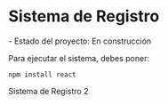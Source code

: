 <h1> Sistema de Registro</h1>
- Estado del proyecto: En construcción

Para ejecutar el sistema, debes poner:

````npm install react````

Sistema de Registro 2
